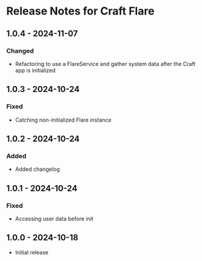 # Release Notes for Craft Flare

## 1.0.4 - 2024-11-07
### Changed
- Refactoring to use a FlareService and gather system data after the Craft app is initialized 

## 1.0.3 - 2024-10-24
### Fixed
- Catching non-initialized Flare instance 

## 1.0.2 - 2024-10-24
### Added
- Added changelog

## 1.0.1 - 2024-10-24
### Fixed
- Accessing user data before init

## 1.0.0 - 2024-10-18
- Initial release
